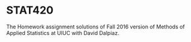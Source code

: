 # STAT420
The Homework assignment solutions of Fall 2016 version of Methods of Applied Statistics at UIUC with David Dalpiaz.
